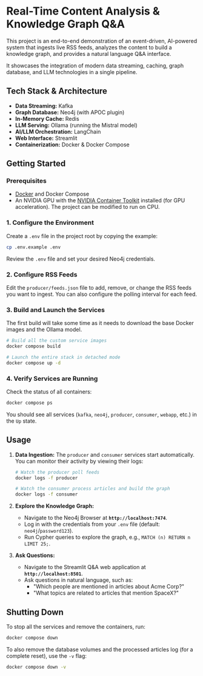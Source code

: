 # Real-Time Content Analysis & Knowledge Graph Q&A

This project is an end-to-end demonstration of an event-driven, AI-powered system that ingests live RSS feeds, analyzes the content to build a knowledge graph, and provides a natural language Q&A interface.

It showcases the integration of modern data streaming, caching, graph database, and LLM technologies in a single pipeline.

## Tech Stack & Architecture

- **Data Streaming:** Kafka
- **Graph Database:** Neo4j (with APOC plugin)
- **In-Memory Cache:** Redis
- **LLM Serving:** Ollama (running the Mistral model)
- **AI/LLM Orchestration:** LangChain
- **Web Interface:** Streamlit
- **Containerization:** Docker & Docker Compose

## Getting Started

### Prerequisites

- [Docker](https://www.docker.com/products/docker-desktop/) and Docker Compose
- An NVIDIA GPU with the [NVIDIA Container Toolkit](https://docs.nvidia.com/datacenter/cloud-native/container-toolkit/latest/install-guide.html) installed (for GPU acceleration). The project can be modified to run on CPU.

### 1. Configure the Environment

Create a `.env` file in the project root by copying the example:

```bash
cp .env.example .env
```

Review the `.env` file and set your desired Neo4j credentials.

### 2. Configure RSS Feeds

Edit the `producer/feeds.json` file to add, remove, or change the RSS feeds you want to ingest. You can also configure the polling interval for each feed.

### 3. Build and Launch the Services

The first build will take some time as it needs to download the base Docker images and the Ollama model.

```bash
# Build all the custom service images
docker compose build

# Launch the entire stack in detached mode
docker compose up -d
```

### 4. Verify Services are Running

Check the status of all containers:

```bash
docker compose ps
```

You should see all services (`kafka`, `neo4j`, `producer`, `consumer`, `webapp`, etc.) in the `Up` state.

## Usage

1.  **Data Ingestion:** The `producer` and `consumer` services start automatically. You can monitor their activity by viewing their logs:
    ```bash
    # Watch the producer poll feeds
    docker logs -f producer

    # Watch the consumer process articles and build the graph
    docker logs -f consumer
    ```

2.  **Explore the Knowledge Graph:**
    -   Navigate to the Neo4j Browser at **`http://localhost:7474`**.
    -   Log in with the credentials from your `.env` file (default: `neo4j`/`password123`).
    -   Run Cypher queries to explore the graph, e.g., `MATCH (n) RETURN n LIMIT 25;`.

3.  **Ask Questions:**
    -   Navigate to the Streamlit Q&A web application at **`http://localhost:8501`**.
    -   Ask questions in natural language, such as:
        -   "Which people are mentioned in articles about Acme Corp?"
        -   "What topics are related to articles that mention SpaceX?"

## Shutting Down

To stop all the services and remove the containers, run:

```bash
docker compose down
```

To also remove the database volumes and the processed articles log (for a complete reset), use the `-v` flag:

```bash
docker compose down -v
```
